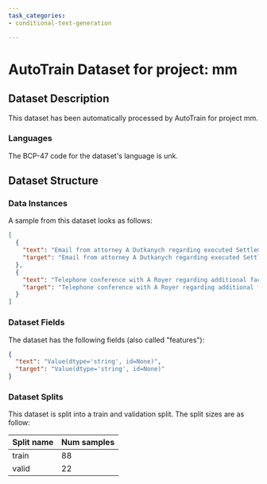 ```yaml
---
task_categories:
- conditional-text-generation

---
```

# AutoTrain Dataset for project: mm

## Dataset Description

This dataset has been automatically processed by AutoTrain for project mm.

### Languages

The BCP-47 code for the dataset's language is unk.

## Dataset Structure

### Data Instances

A sample from this dataset looks as follows:

```json
[
  {
    "text": "Email from attorney A Dutkanych regarding executed Settlement Agreement",
    "target": "Email from attorney A Dutkanych regarding executed Settlement Agreement"
  },
  {
    "text": "Telephone conference with A Royer regarding additional factual background information relating to O Stapletons Charge of Discrimination allegations",
    "target": "Telephone conference with A Royer regarding additional factual background information as to O Stapletons Charge of Discrimination allegations"
  }
]
```

### Dataset Fields

The dataset has the following fields (also called "features"):

```json
{
  "text": "Value(dtype='string', id=None)",
  "target": "Value(dtype='string', id=None)"
}
```

### Dataset Splits

This dataset is split into a train and validation split. The split sizes are as follow:

| Split name   | Num samples         |
| ------------ | ------------------- |
| train        | 88 |
| valid        | 22 |
